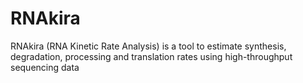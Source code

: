 # RNAkira

RNAkira (RNA Kinetic Rate Analysis) is a tool to estimate synthesis, degradation, processing and translation rates 
using high-throughput sequencing data

